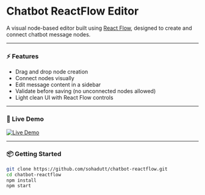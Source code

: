 # Chatbot ReactFlow Editor

A visual node-based editor built using [React Flow](https://reactflow.dev/), designed to create and connect chatbot message nodes.

---

### ⚡ Features

- Drag and drop node creation
- Connect nodes visually
- Edit message content in a sidebar
- Validate before saving (no unconnected nodes allowed)
- Light clean UI with React Flow controls

---

### 🚀 Live Demo

[![Live Demo](https://img.shields.io/badge/Live-Link-blue?style=for-the-badge)](https://chatbot-reactflow-z4e9.vercel.app)

---

### 📦 Getting Started

```bash
git clone https://github.com/sohadutt/chatbot-reactflow.git
cd chatbot-reactflow
npm install
npm start
